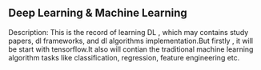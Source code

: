 ## Deep Learning & Machine Learning

Description:
	This is the record of learning DL , which may contains study papers, dl frameworks, and dl algorithms implementation.But firstly , it will be 
	start with tensorflow.It also will contian the traditional machine learning algorithm tasks like classification, regression, feature engineering etc.
